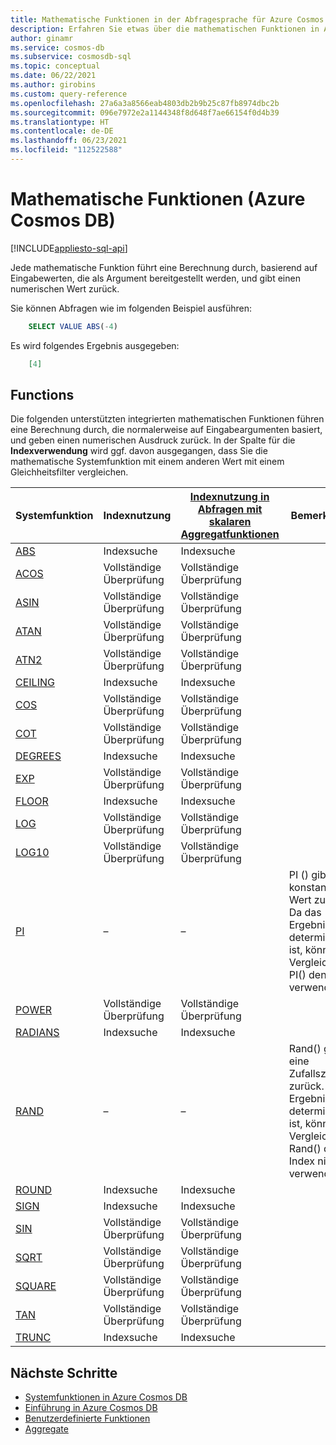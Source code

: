 ```yaml
---
title: Mathematische Funktionen in der Abfragesprache für Azure Cosmos DB
description: Erfahren Sie etwas über die mathematischen Funktionen in Azure Cosmos DB, mit denen Berechnungen basierend auf Eingabewerten, die als Argument bereitgestellt werden und einen numerischen Wert zurückgeben, durchgeführt werden.
author: ginamr
ms.service: cosmos-db
ms.subservice: cosmosdb-sql
ms.topic: conceptual
ms.date: 06/22/2021
ms.author: girobins
ms.custom: query-reference
ms.openlocfilehash: 27a6a3a8566eab4803db2b9b25c87fb8974dbc2b
ms.sourcegitcommit: 096e7972e2a1144348f8d648f7ae66154f0d4b39
ms.translationtype: HT
ms.contentlocale: de-DE
ms.lasthandoff: 06/23/2021
ms.locfileid: "112522588"
---
```

# <a name="mathematical-functions-azure-cosmos-db"></a>Mathematische Funktionen (Azure Cosmos DB)  
[!INCLUDE[appliesto-sql-api](includes/appliesto-sql-api.md)]

Jede mathematische Funktion führt eine Berechnung durch, basierend auf Eingabewerten, die als Argument bereitgestellt werden, und gibt einen numerischen Wert zurück.

Sie können Abfragen wie im folgenden Beispiel ausführen:

```sql
    SELECT VALUE ABS(-4)
```

Es wird folgendes Ergebnis ausgegeben:

```json
    [4]
```

## <a name="functions"></a>Functions

Die folgenden unterstützten integrierten mathematischen Funktionen führen eine Berechnung durch, die normalerweise auf Eingabeargumenten basiert, und geben einen numerischen Ausdruck zurück. In der Spalte für die **Indexverwendung** wird ggf. davon ausgegangen, dass Sie die mathematische Systemfunktion mit einem anderen Wert mit einem Gleichheitsfilter vergleichen.
 
| Systemfunktion                 | Indexnutzung | [Indexnutzung in Abfragen mit skalaren Aggregatfunktionen](index-overview.md#index-utilization-for-scalar-aggregate-functions) | Bemerkungen                                                      |
| ------------------------------- | ----------- | ------------------------------------------------------ | ------------------------------------------------------------ |
| [ABS](sql-query-abs.md)         | Indexsuche  | Indexsuche                                             |                                                              |
| [ACOS](sql-query-acos.md)       | Vollständige Überprüfung   | Vollständige Überprüfung                                              |                                                              |
| [ASIN](sql-query-asin.md)       | Vollständige Überprüfung   | Vollständige Überprüfung                                              |                                                              |
| [ATAN](sql-query-atan.md)       | Vollständige Überprüfung   | Vollständige Überprüfung                                              |                                                              |
| [ATN2](sql-query-atn2.md)       | Vollständige Überprüfung   | Vollständige Überprüfung                                              |                                                              |
| [CEILING](sql-query-ceiling.md) | Indexsuche  | Indexsuche                                             |                                                              |
| [COS](sql-query-cos.md)         | Vollständige Überprüfung   | Vollständige Überprüfung                                              |                                                              |
| [COT](sql-query-cot.md)         | Vollständige Überprüfung   | Vollständige Überprüfung                                              |                                                              |
| [DEGREES](sql-query-degrees.md) | Indexsuche  | Indexsuche                                             |                                                              |
| [EXP](sql-query-exp.md)         | Vollständige Überprüfung   | Vollständige Überprüfung                                              |                                                              |
| [FLOOR](sql-query-floor.md)     | Indexsuche  | Indexsuche                                             |                                                              |
| [LOG](sql-query-log.md)         | Vollständige Überprüfung   | Vollständige Überprüfung                                              |                                                              |
| [LOG10](sql-query-log10.md)     | Vollständige Überprüfung   | Vollständige Überprüfung                                              |                                                              |
| [PI](sql-query-pi.md)           | –         | –                                                    | PI () gibt einen konstanten Wert zurück. Da das Ergebnis deterministisch ist, können Vergleiche mit PI() den Index verwenden. |
| [POWER](sql-query-power.md)     | Vollständige Überprüfung   | Vollständige Überprüfung                                              |                                                              |
| [RADIANS](sql-query-radians.md) | Indexsuche  | Indexsuche                                             |                                                              |
| [RAND](sql-query-rand.md)       | –         | –                                                    | Rand() gibt eine Zufallszahl zurück. Da das Ergebnis nicht deterministisch ist, können Vergleiche mit Rand() den Index nicht verwenden. |
| [ROUND](sql-query-round.md)     | Indexsuche  | Indexsuche                                             |                                                              |
| [SIGN](sql-query-sign.md)       | Indexsuche  | Indexsuche                                             |                                                              |
| [SIN](sql-query-sin.md)         | Vollständige Überprüfung   | Vollständige Überprüfung                                              |                                                              |
| [SQRT](sql-query-sqrt.md)       | Vollständige Überprüfung   | Vollständige Überprüfung                                              |                                                              |
| [SQUARE](sql-query-square.md)   | Vollständige Überprüfung   | Vollständige Überprüfung                                              |                                                              |
| [TAN](sql-query-tan.md)         | Vollständige Überprüfung   | Vollständige Überprüfung                                              |                                                              |
| [TRUNC](sql-query-trunc.md)     | Indexsuche  | Indexsuche                                              |                                                              |
## <a name="next-steps"></a>Nächste Schritte

- [Systemfunktionen in Azure Cosmos DB](sql-query-system-functions.md)
- [Einführung in Azure Cosmos DB](introduction.md)
- [Benutzerdefinierte Funktionen](sql-query-udfs.md)
- [Aggregate](sql-query-aggregate-functions.md)
